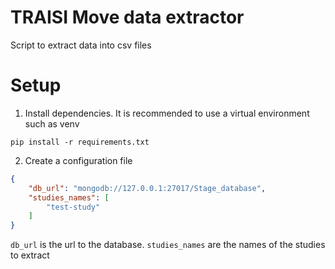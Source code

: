 # TRAISI Move data extractor
Script to extract data into csv files

# Setup
1. Install dependencies. It is recommended to use a virtual environment such as venv
```shell
pip install -r requirements.txt
```
2. Create a configuration file
```json
{
    "db_url": "mongodb://127.0.0.1:27017/Stage_database",
    "studies_names": [
        "test-study"
    ]
}
```
`db_url` is the url to the database.
`studies_names` are the names of the studies to extract